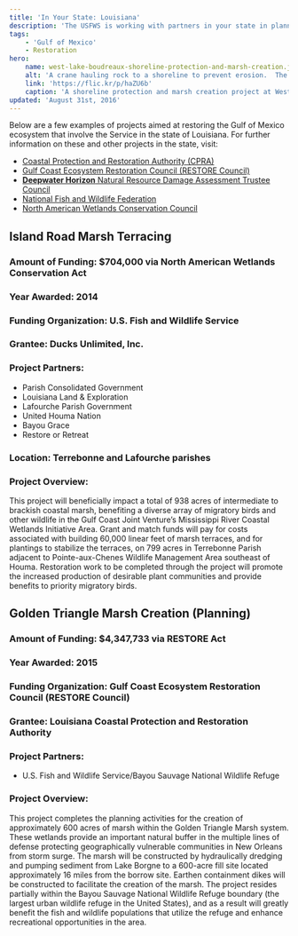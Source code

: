 ```yaml
---
title: 'In Your State: Louisiana'
description: 'The USFWS is working with partners in your state in planning and implementing projects designed for a comprehensive restoration of the Gulf of Mexico and its watershed.'
tags:
    - 'Gulf of Mexico'
    - Restoration
hero:
    name: west-lake-boudreaux-shoreline-protection-and-marsh-creation.jpg
    alt: 'A crane hauling rock to a shoreline to prevent erosion.  The armored'
    link: 'https://flic.kr/p/haZU6b'
    caption: 'A shoreline protection and marsh creation project at West Lake Boudreaux in Louisiana gets underway. Photo: Louisiana Ecological Services Office, USFWS.'
updated: 'August 31st, 2016'
---
```


Below are a few examples of projects aimed at restoring the Gulf of Mexico ecosystem that involve the Service in the state of Louisiana. For further information on these and other projects in the state, visit:

  - [Coastal Protection and Restoration Authority (CPRA)](http://coastal.la.gov/)
  - [Gulf Coast Ecosystem Restoration Council (RESTORE Council)](https://www.restorethegulf.gov/story_map/)
  - [**Deepwater Horizon** Natural Resource Damage Assessment Trustee Council](http://www.restoration.noaa.gov/dwh/storymap/)
  - [National Fish and Wildlife Federation](http://www.nfwf.org/gulf/pages/gulf-projects.aspx)
  - [North American Wetlands Conservation Council](http://www.fws.gov/birds/grants/north-american-wetland-conservation-act/north-american-wetland-conservation-council.php)

## Island Road Marsh Terracing

### Amount of Funding: $704,000 via North American Wetlands Conservation Act
### Year Awarded: 2014
### Funding Organization: U.S. Fish and Wildlife Service
### Grantee: Ducks Unlimited, Inc.
### Project Partners:

  - Parish Consolidated Government
  - Louisiana Land & Exploration
  - Lafourche Parish Government
  - United Houma Nation
  - Bayou Grace
  - Restore or Retreat

### Location: Terrebonne and Lafourche parishes
### Project Overview:

This project will beneficially impact a total of 938 acres of intermediate to brackish coastal marsh, benefiting a diverse array of migratory birds and other wildlife in the Gulf Coast Joint Venture’s Mississippi River Coastal Wetlands Initiative Area. Grant and match funds will pay for costs associated with building 60,000 linear feet of marsh terraces, and for plantings to stabilize the terraces, on 799 acres in Terrebonne Parish adjacent to Pointe-aux-Chenes Wildlife Management Area southeast of Houma. Restoration work to be completed through the project will promote the increased production of desirable plant communities and provide benefits to priority migratory birds.

## Golden Triangle Marsh Creation (Planning)

### Amount of Funding: $4,347,733 via RESTORE Act
### Year Awarded: 2015
### Funding Organization: Gulf Coast Ecosystem Restoration Council (RESTORE Council)
### Grantee: Louisiana Coastal Protection and Restoration Authority
### Project Partners:

  - U.S. Fish and Wildlife Service/Bayou Sauvage National Wildlife Refuge

### Project Overview:

This project completes the planning activities for the creation of approximately 600 acres of marsh within the Golden Triangle Marsh system. These wetlands provide an important natural buffer in the multiple lines of defense protecting geographically vulnerable communities in New Orleans from storm surge. The marsh will be constructed by hydraulically dredging and pumping sediment from Lake Borgne to a 600-acre fill site located approximately 16 miles from the borrow site. Earthen containment dikes will be constructed to facilitate the creation of the marsh. The project resides partially within the Bayou Sauvage National Wildlife Refuge boundary (the largest urban wildlife refuge in the United States), and as a result will greatly benefit the fish and wildlife populations that utilize the refuge and enhance recreational opportunities in the area.
